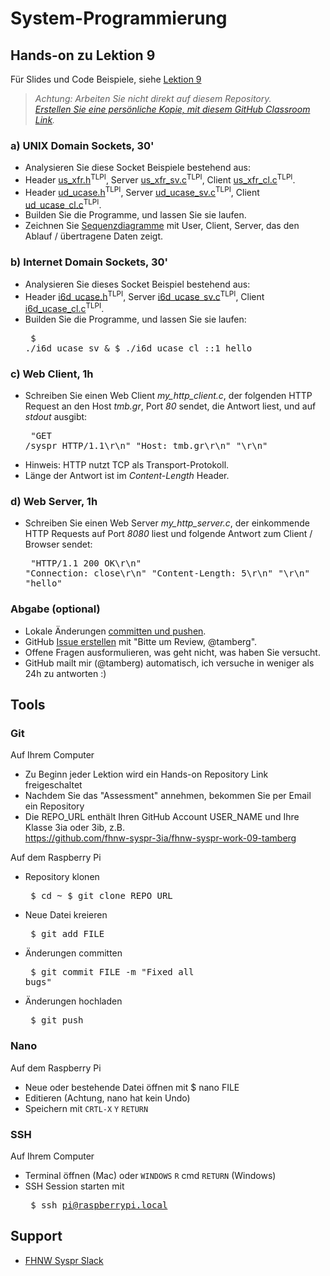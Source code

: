 # System-Programmierung
## Hands-on zu Lektion 9
Für Slides und Code Beispiele, siehe [Lektion 9](../../../fhnw-syspr/blob/master/09/README.md)

> *Achtung: Arbeiten Sie nicht direkt auf diesem Repository.*<br/>
> *[Erstellen Sie eine persönliche Kopie, mit diesem GitHub Classroom Link](https://classroom.github.com/a/PEMcxyS4).*

### a) UNIX Domain Sockets, 30'
* Analysieren Sie diese Socket Beispiele bestehend aus:
* Header [us_xfr.h](http://man7.org/tlpi/code/online/book/sockets/us_xfr.h.html)<sup>TLPI</sup>, Server [us_xfr_sv.c](http://man7.org/tlpi/code/online/book/sockets/us_xfr_sv.c.html)<sup>TLPI</sup>, Client [us_xfr_cl.c](http://man7.org/tlpi/code/online/book/sockets/us_xfr_cl.c.html)<sup>TLPI</sup>.
* Header [ud_ucase.h](http://man7.org/tlpi/code/online/book/sockets/ud_ucase.h.html)<sup>TLPI</sup>, Server [ud_ucase_sv.c](http://man7.org/tlpi/code/online/book/sockets/ud_ucase_sv.c.html)<sup>TLPI</sup>, Client [ud_ucase_cl.c](http://man7.org/tlpi/code/online/book/sockets/ud_ucase_cl.c.html)<sup>TLPI</sup>.
* Builden Sie die Programme, und lassen Sie sie laufen.
* Zeichnen Sie [Sequenzdiagramme](http://websequencediagrams.com) mit User, Client, Server, das den Ablauf / übertragene Daten zeigt.

### b) Internet Domain Sockets, 30'
* Analysieren Sie dieses Socket Beispiel bestehend aus:
* Header [i6d_ucase.h](http://man7.org/tlpi/code/online/book/sockets/i6d_ucase.h.html)<sup>TLPI</sup>, Server [i6d_ucase_sv.c](http://man7.org/tlpi/code/online/book/sockets/i6d_ucase_sv.c.html)<sup>TLPI</sup>, Client [i6d_ucase_cl.c](http://man7.org/tlpi/code/online/book/sockets/i6d_ucase_cl.c.html)<sup>TLPI</sup>.
* Builden Sie die Programme, und lassen Sie sie laufen:<pre>
    $ ./i6d_ucase_sv &
    $ ./i6d_ucase_cl ::1 hello</pre>

### c) Web Client, 1h
* Schreiben Sie einen Web Client _my_http_client.c_, der folgenden HTTP Request an den Host _tmb.gr_, Port _80_ sendet, die Antwort liest, und auf _stdout_ ausgibt:<pre>
    "GET /syspr HTTP/1.1\r\n"
    "Host: tmb.gr\r\n"
    "\r\n"</pre>
* Hinweis: HTTP nutzt TCP als Transport-Protokoll.
* Länge der Antwort ist im _Content-Length_ Header.

### d) Web Server, 1h
* Schreiben Sie einen Web Server _my_http_server.c_, der einkommende HTTP Requests auf Port _8080_ liest und folgende Antwort zum Client / Browser sendet:<pre>
    "HTTP/1.1 200 OK\r\n"
    "Connection: close\r\n"
    "Content-Length: 5\r\n"
    "\r\n"
    "hello"</pre>

### Abgabe (optional)
* Lokale Änderungen [committen und pushen](#git).
* GitHub [Issue erstellen](../../issues/new) mit "Bitte um Review, @tamberg".
* Offene Fragen ausformulieren, was geht nicht, was haben Sie versucht.
* GitHub mailt mir (@tamberg) automatisch, ich versuche in weniger als 24h zu antworten :)

## Tools
### Git
Auf Ihrem Computer
* Zu Beginn jeder Lektion wird ein Hands-on Repository Link freigeschaltet
* Nachdem Sie das "Assessment" annehmen, bekommen Sie per Email ein Repository
* Die REPO_URL enthält Ihren GitHub Account USER_NAME und Ihre Klasse 3ia oder 3ib, z.B.<br/>
            https://github.com/fhnw-syspr-3ia/fhnw-syspr-work-09-tamberg

Auf dem Raspberry Pi
* Repository klonen<pre>
    $ cd ~
    $ git clone REPO_URL</pre>
* Neue Datei kreieren<pre>
    $ git add FILE</pre>
* Änderungen committen<pre>
    $ git commit FILE -m "Fixed all bugs"</pre>
* Änderungen hochladen<pre>
    $ git push</pre>

### Nano
Auf dem Raspberry Pi
* Neue oder bestehende Datei öffnen mit $ nano FILE
* Editieren (Achtung, nano hat kein Undo)
* Speichern mit `CRTL-X` `Y` `RETURN`

### SSH
Auf Ihrem Computer
* Terminal öffnen (Mac) oder `WINDOWS` `R` cmd `RETURN` (Windows)
* SSH Session starten mit<pre>
    $ ssh pi@raspberrypi.local</pre>

## Support
- [FHNW Syspr Slack](https://fhnw-syspr.slack.com/)
